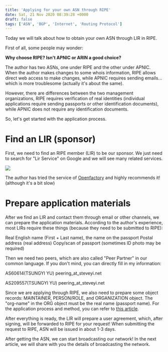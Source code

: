 ```yaml
---
title: 'Applying for your own ASN through RIPE'
date: Sat, 21 Nov 2020 08:39:28 +0000
draft: false
tags: ['ASN', 'BGP', 'Internet', 'Routing Protocol']
---
```


Today we will talk about how to obtain your own ASN through LIR in RIPE.

First of all, some people may wonder:

**Why choose RIPE? Isn't APNIC or ARIN a good choice?**

The author has two ASNs, one under RIPE and the other under APNIC. 
When the author makes changes to some whois information, RIPE allows direct web access to make changes, while APNIC requires sending emails... which is more troublesome (actually it's about the same).

However, there are differences between the two management organizations, RIPE requires verification of real identities (individual applications require sending passports or other identification documents), while APNIC does not require any identification documents.

So, let's get started with the application process.

**Find an LIR (sponsor)**
==============

First, we need to find an RIPE member (LIR) to be our sponsor.
We just need to search for "Lir Service" on Google and we will see many related services.

![](https://static-a1.steveyi.net/media/blog/2020111814292492.png)

The author has tried the service of [Openfactory](https://freetransit.ch/) and highly recommends it! (although it's a bit slow)

**Prepare application materials**
==========

After we find an LIR and contact them through email or other channels, we can prepare the application materials.
According to the author's experience, most LIRs require these things (because they need to be submitted to RIPE):

Real English name (First + Last name), the name on the passport
Postal address (real address)
Copy/scan of passport (sometimes ID photo may be required)

Then we need two peers, which are also called "Peer Partner" in our common language.
If you don't mind, you can directly fill in my information:

AS60614(TSUNGYI YU)
peering_at_steveyi.net

AS209557(TSUNGYI YU)
peering_at_steveyi.net

Since we are applying through RIPE, we also need to prepare some object records: MAINTAINER, PERSON/ROLE, and ORGANIZATION object. 
The "org-name" in the ORG object must be the real name (passport name).
For the application process and method, you can refer to [this article](https://blog.steveyi.net/create-object-in-ripe-database/).

After everything is ready, the LIR will prepare a user agreement, which, after signing, will be forwarded to RIPE for your request!
When submitting the request to RIPE, ASN will be issued in about 1-3 days.

After getting the ASN, we can start broadcasting our network!
In the next article, we will share with you the details of broadcasting the network.
